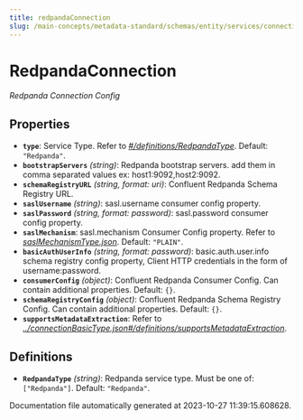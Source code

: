 ```yaml
---
title: redpandaConnection
slug: /main-concepts/metadata-standard/schemas/entity/services/connections/messaging/redpandaconnection
---
```


# RedpandaConnection

*Redpanda Connection Config*

## Properties

- **`type`**: Service Type. Refer to *[#/definitions/RedpandaType](#definitions/RedpandaType)*. Default: `"Redpanda"`.
- **`bootstrapServers`** *(string)*: Redpanda bootstrap servers. add them in comma separated values ex: host1:9092,host2:9092.
- **`schemaRegistryURL`** *(string, format: uri)*: Confluent Redpanda Schema Registry URL.
- **`saslUsername`** *(string)*: sasl.username consumer config property.
- **`saslPassword`** *(string, format: password)*: sasl.password consumer config property.
- **`saslMechanism`**: sasl.mechanism Consumer Config property. Refer to *[saslMechanismType.json](#slMechanismType.json)*. Default: `"PLAIN"`.
- **`basicAuthUserInfo`** *(string, format: password)*: basic.auth.user.info schema registry config property, Client HTTP credentials in the form of username:password.
- **`consumerConfig`** *(object)*: Confluent Redpanda Consumer Config. Can contain additional properties. Default: `{}`.
- **`schemaRegistryConfig`** *(object)*: Confluent Redpanda Schema Registry Config. Can contain additional properties. Default: `{}`.
- **`supportsMetadataExtraction`**: Refer to *[../connectionBasicType.json#/definitions/supportsMetadataExtraction](#/connectionBasicType.json#/definitions/supportsMetadataExtraction)*.
## Definitions

- <a id="definitions/RedpandaType"></a>**`RedpandaType`** *(string)*: Redpanda service type. Must be one of: `["Redpanda"]`. Default: `"Redpanda"`.


Documentation file automatically generated at 2023-10-27 11:39:15.608628.
